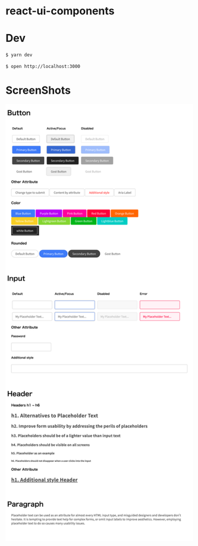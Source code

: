 # react-ui-components

# Dev

```bash
$ yarn dev
```
```bash
$ open http://localhost:3000
```

# ScreenShots

<img src="ss.png" width="1100" alt="SS">
